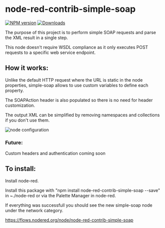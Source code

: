 # node-red-contrib-simple-soap

[![NPM version][npm-image]][npm-url]
[![Downloads][downloads-image]][npm-url]

[npm-url]: https://npmjs.org/package/node-red-contrib-simple-soap
[downloads-image]: http://img.shields.io/npm/dm/github-style-page.svg
[npm-image]: http://img.shields.io/npm/v/github-style-page.svg

The purpose of this project is to perform simple SOAP requests and parse the XML result in a single step.

This node doesn't require WSDL compliance as it only executes POST requests to a specific web service endpoint.

## How it works:

Unlike the default HTTP request where the URL is static in the node properties, simple-soap allows to use custom variables to define each property.

The SOAPAction header is also populated so there is no need for header customization.

The output XML can be simplified by removing namespaces and collections if you don't use them.

![node configuration](https://raw.githubusercontent.com/tiagordc/node-red-contrib-simple-soap/master/edit.png)

### Future:

Custom headers and authentication coming soon

## To install: 

Install node-red.

Install this package with "npm install node-red-contrib-simple-soap --save" in ~./node-red or via the Palette Manager in node-red.

If everything was successfull you should see the new simple-soap node under the network category.

https://flows.nodered.org/node/node-red-contrib-simple-soap
